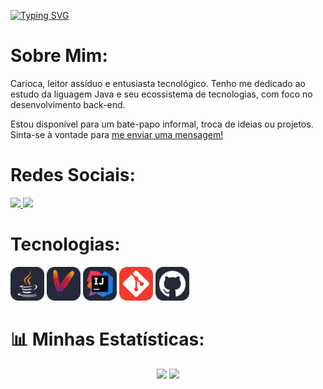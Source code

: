 
<!--  NOME CARREGANDO -->
[![Typing SVG](https://readme-typing-svg.herokuapp.com/?color=White&size=35&center=true&vCenter=true&width=1000&lines=Hello_World!+Meu+Nome+é+Rayan+Argolo;Desenvolvedor+Java+em+Formação;+:%29)](https://git.io/typing-svg)

<h1>Sobre Mim:</h1>
<p>Carioca, leitor assíduo e entusiasta tecnológico. Tenho me dedicado ao estudo da liguagem Java e seu ecossistema de tecnologias, com foco no desenvolvimento back-end.</p>
<p>Estou disponível para um bate-papo informal, troca de ideias ou projetos. Sinta-se à vontade para <a href="https://www.linkedin.com/in/rayanargolo">me enviar uma mensagem!</a></p>

<h1>Redes Sociais:</h1>
<p>
  <a href="https://www.linkedin.com/in/rayanargolo">
    <img src="https://img.shields.io/badge/-LinkedIn-%230077B5?style=for-the-badge&logo=linkedin&logoColor=white">
  </a>
  <a href="https://www.instagram.com/rayan_argolo">
    <img src="https://img.shields.io/badge/Instagram-E4405F?style=for-the-badge&logo=instagram&logoColor=white">
  </a>
</p>

<h1>Tecnologias:</h1>
<div>
   <img src="https://github.com/tandpfun/skill-icons/blob/main/icons/Java-Dark.svg" width="54px" height="54px">
   <img src="https://github.com/tandpfun/skill-icons/blob/main/icons/Maven-Dark.svg"  width="54px" height="54px">
   <img src="https://github.com/tandpfun/skill-icons/blob/main/icons/Idea-Dark.svg" width="54px" height="54px">
   <img src="https://github.com/tandpfun/skill-icons/blob/main/icons/Git.svg" width="54px" height="54px">
   <img src="https://github.com/tandpfun/skill-icons/blob/main/icons/Github-Dark.svg" width="54px" height="54px">
</div>

<h1>📊 Minhas Estatísticas:</h1>
<div align="center">
    <img  width="50.1%" src="https://github-readme-stats.vercel.app/api?username=RayanArgolo03&theme=slateorange&hide_border=true&include_all_commits=false&count_private=false"/>
    <img  width="44%" src="https://github-readme-stats.vercel.app/api/top-langs/?username=RayanArgolo03&theme=slateorange&hide_border=true&include_all_commits=false&count_private=false&layout=compact"/><br>
</div>
